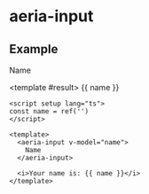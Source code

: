 <script setup lang="ts">
import { ref } from 'vue'
import { AeriaInput } from 'aeria-ui'
import ResultBox from '../../src/components/result-box.vue'

const name = ref('changeme')
</script>

# aeria-input

## Example

<result-box>
  <aeria-input v-model="name">
    Name
  </aeria-input>

  <template #result>
    {{ name }}
  </template>
</result-box>

```vue
<script setup lang="ts">
const name = ref('')
</script>

<template>
  <aeria-input v-model="name">
    Name
  </aeria-input>

  <i>Your name is: {{ name }}</i>
</template>
```
